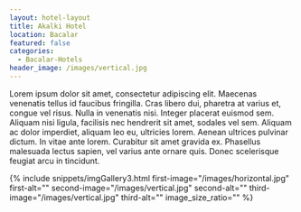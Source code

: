 ```yaml
---
layout: hotel-layout
title: Akalki Hotel
location: Bacalar
featured: false
categories:
  - Bacalar-Hotels
header_image: /images/vertical.jpg
---
```

Lorem ipsum dolor sit amet, consectetur adipiscing elit. Maecenas venenatis tellus id faucibus fringilla. Cras libero dui, pharetra at varius et, congue vel risus. Nulla in venenatis nisi. Integer placerat euismod sem. Aliquam nisi ligula, facilisis nec hendrerit sit amet, sodales vel sem. Aliquam ac dolor imperdiet, aliquam leo eu, ultricies lorem. Aenean ultrices pulvinar dictum. In vitae ante lorem. Curabitur sit amet gravida ex. Phasellus malesuada lectus sapien, vel varius ante ornare quis. Donec scelerisque feugiat arcu in tincidunt.

{% include snippets/imgGallery3.html first-image="/images/horizontal.jpg" first-alt="" second-image="/images/vertical.jpg" second-alt="" third-image="/images/vertical.jpg" third-alt="" image_size_ratio="" %}

&nbsp;